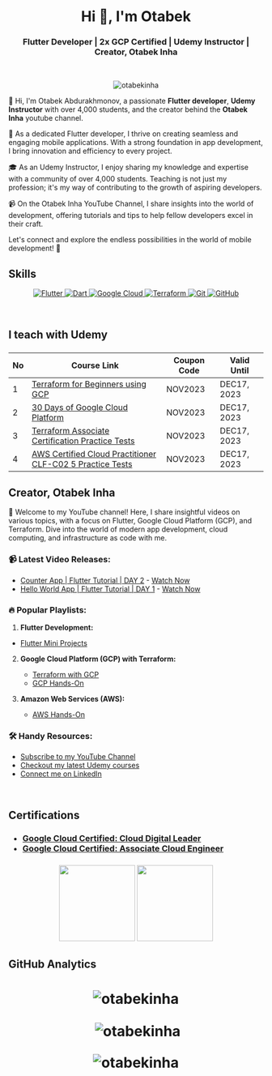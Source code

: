 <h1 align="center">Hi 👋, I'm Otabek</h1>
<h3 align="center">Flutter Developer | 2x GCP Certified | Udemy Instructor | Creator, Otabek Inha</h3>

<br>

<p align="center"> <img src="https://komarev.com/ghpvc/?username=otabekinha&label=Profile%20views&color=0e75b6&style=for-the-badge&color=CD5C5C&label=PROFILE+VIEWS" alt="otabekinha" /> </p>

<p>
  👋 Hi, I'm Otabek Abdurakhmonov, a passionate <b>Flutter developer</b>, <b>Udemy Instructor</b> with over 4,000 students, and the creator behind the <b>Otabek Inha</b> youtube channel.

🚀 As a dedicated Flutter developer, I thrive on creating seamless and engaging mobile applications. With a strong foundation in app development, I bring innovation and efficiency to every project.

🎓 As an Udemy Instructor, I enjoy sharing my knowledge and expertise with a community of over 4,000 students. Teaching is not just my profession; it's my way of contributing to the growth of aspiring developers.

📹 On the Otabek Inha YouTube Channel, I share insights into the world of development, offering tutorials and tips to help fellow developers excel in their craft.

Let's connect and explore the endless possibilities in the world of mobile development! 🚀
</p>

## **Skills**

<p align="center">
  
  <a href="https://www.terraform.com/" target="_blank" rel="noreferrer">
    <img src="https://img.icons8.com/color/64/000000/flutter.png" alt="Flutter"/>
  </a>
  
  <a href="https://www.terraform.com/" target="_blank" rel="noreferrer">
    <img src="https://img.icons8.com/color/64/000000/dart.png" alt="Dart"/>
  </a>

  <a href="https://cloud.google.com" target="_blank" rel="noreferrer">
    <img src="https://img.icons8.com/color/64/000000/google-cloud.png" alt="Google Cloud"/>
  </a>
  
  <a href="https://www.terraform.com/" target="_blank" rel="noreferrer">
    <img src="https://img.icons8.com/color/64/000000/terraform.png" alt="Terraform"/>
  </a>

  <a href="https://git-scm.com/" target="_blank" rel="noreferrer">
    <img src="https://img.icons8.com/color/64/000000/git.png" alt="Git"/>
  </a>
 
  <a href="https://kubernetes.io" target="_blank" rel="noreferrer">
    <img src="https://img.icons8.com/color/64/000000/github.png" alt="GitHub"/>
  </a>

</p>





<br>

## **I teach with Udemy**
<h3 align="left">

| No  | Course Link | Coupon Code | Valid Until |
| --- | ----------- | ----------- | ----------- |
| 1 | [Terraform for Beginners using GCP](https://www.udemy.com/course/terraform-for-beginners-using-google-cloud-platform-gcp/?couponCode=2C043499442C3A8BC7FA) | NOV2023 | DEC17, 2023 |
| 2 | [30 Days of Google Cloud Platform](https://www.udemy.com/course/30-days-of-google-cloud-the-complete-gcp-beginners-bootcamp/?couponCode=4CC92115EF5DB20471EB) | NOV2023 | DEC17, 2023 |
| 3 | [Terraform Associate Certification Practice Tests](https://www.udemy.com/course/terraform-associate-certification-practice-test-exam-2023-x/?couponCode=FFCF87B1A69B610CBF96) | NOV2023 | DEC17, 2023 |
| 4 | [AWS Certified Cloud Practitioner CLF-C02 5 Practice Tests](https://www.udemy.com/course/aws-certified-cloud-practitioner-clf-c02-5-practice-tests/?couponCode=DB9940EA90722B0448E0) | NOV2023 | DEC17, 2023 |


## **Creator, Otabek Inha**

🚀 Welcome to my YouTube channel! Here, I share insightful videos on various topics, with a focus on Flutter, Google Cloud Platform (GCP), and Terraform. Dive into the world of modern app development, cloud computing, and infrastructure as code with me.

### 📹 Latest Video Releases:

- [Counter App | Flutter Tutorial | DAY 2](https://youtu.be/-uphCG2cL1E) - [Watch Now](https://youtu.be/-uphCG2cL1E)
- [Hello World App | Flutter Tutorial | DAY 1](https://youtu.be/d39mJ4p5K5k) - [Watch Now](https://youtu.be/d39mJ4p5K5k)

### 🔥 Popular Playlists:

1. **Flutter Development:**
  - [Flutter Mini Projects](https://www.youtube.com/playlist?list=PLL220wRvDvTndDyF5258yskRYLgEPMhlT) 

2. **Google Cloud Platform (GCP) with Terraform:**
   - [Terraform with GCP](https://www.youtube.com/playlist?list=PLL220wRvDvTm_MyPtW0W3kc1_Htb3cJev)
   - [GCP Hands-On](https://www.youtube.com/playlist?list=PLL220wRvDvTmYNwyZu541b_BfbCQUYAzT)

3. **Amazon Web Services (AWS):**
   - [AWS Hands-On](https://www.youtube.com/playlist?list=PLL220wRvDvTl7NdX5aZzeHTZXr_cQ5KnE)


### 🛠️ Handy Resources:

- [Subscribe to my YouTube Channel](https://www.youtube.com/otabekinha)
- [Checkout my latest Udemy courses](https://www.udemy.com/courses/search/?src=ukw&q=otabek)
- [Connect me on LinkedIn](https://www.linkedin.com/in/otabekinha/)

<br>

## **Certifications**
<h3 align="left">

- [Google Cloud Certified: Cloud Digital Leader](https://www.credential.net/18082f1e-719f-4795-b690-c5311f94b174?key=8b88183d3772e1cc21a997c28df7f368d05600d45a125d096e5fd83595ea142f)
- [Google Cloud Certified: Associate Cloud Engineer](https://www.credential.net/f0641378-678b-4ed7-8844-ae243ee8ed4c)

<h3 align="center">
<img src="https://miro.medium.com/v2/1*T59fnCvp71WqNeuytWGorA.png" width="150" height="150">
<img src="https://crowdforgeeks.com/assets/uploads/blogs/aba66c33b74d24ef2f96b706ddde893d.png" width="150" height="150">

<br>


## **GitHub Analytics**

<h1 align="center">

<p><img align="center" src="https://github-readme-stats.vercel.app/api/top-langs?username=otabekinha&show_icons=true&locale=en&layout=compact" alt="otabekinha" /></p>

<p>&nbsp;<img align="center" src="https://github-readme-stats.vercel.app/api?username=otabekinha&show_icons=true&locale=en" alt="otabekinha" /></p>

<p><img align="center" src="https://github-readme-streak-stats.herokuapp.com/?user=otabekinha&" alt="otabekinha" />
</p>

